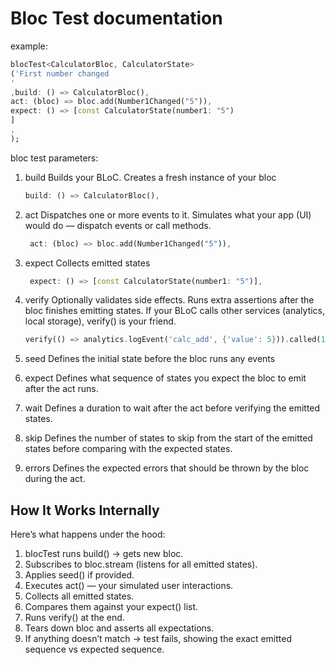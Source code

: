 # Bloc Test documentation

example:

```dart
blocTest<CalculatorBloc, CalculatorState>
('First number changed
'
,build: () => CalculatorBloc(),
act: (bloc) => bloc.add(Number1Changed("5")),
expect: () => [const CalculatorState(number1: "5")
]
,
);
```

bloc test parameters:

1. build
   Builds your BLoC. Creates a fresh instance of your bloc
   ```dart
   build: () => CalculatorBloc(),
   ```

2. act
   Dispatches one or more events to it. Simulates what your app (UI) would do — dispatch events or
   call methods.
   ```dart
    act: (bloc) => bloc.add(Number1Changed("5")),
   ```

3. expect
   Collects emitted states
   ```dart
    expect: () => [const CalculatorState(number1: "5")],
   ```

4. verify
   Optionally validates side effects. Runs extra assertions after the bloc finishes emitting states.
   If your BLoC calls other services (analytics, local storage), verify() is your friend.
   ```dart
   verify(() => analytics.logEvent('calc_add', {'value': 5})).called(1);
   ```

5. seed
   Defines the initial state before the bloc runs any events

6. expect
   Defines what sequence of states you expect the bloc to emit after the act runs.

7. wait
   Defines a duration to wait after the act before verifying the emitted states.

8. skip
   Defines the number of states to skip from the start of the emitted states before comparing with
   the expected states.

9. errors
   Defines the expected errors that should be thrown by the bloc during the act.

## How It Works Internally

Here’s what happens under the hood:

1. blocTest runs build() → gets new bloc.
2. Subscribes to bloc.stream (listens for all emitted states).
3. Applies seed() if provided.
4. Executes act() — your simulated user interactions.
5. Collects all emitted states.
6. Compares them against your expect() list.
7. Runs verify() at the end.
8. Tears down bloc and asserts all expectations.
9. If anything doesn’t match → test fails, showing the exact emitted sequence vs expected sequence.